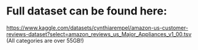 # Full dataset can be found here:
https://www.kaggle.com/datasets/cynthiarempel/amazon-us-customer-reviews-dataset?select=amazon_reviews_us_Major_Appliances_v1_00.tsv
(All categories are over 55GB!)
